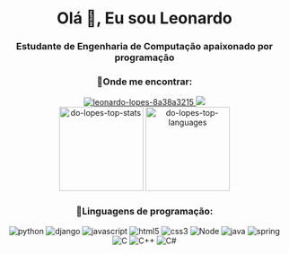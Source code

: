 <h1 align="center">Olá 👋, Eu sou Leonardo</h1>
<h3 align="center">Estudante de Engenharia de Computação apaixonado por programação</h3>

<h3 align="center">🔎Onde me encontrar:</h3>
<div align="center">
    <a href="https://linkedin.com/in/leonardo-lopes-8a38a3215">   
        <img src="https://img.shields.io/badge/LinkedIn-0077B5?style=for-the-badge&logo=linkedin&logoColor=white" alt="leonardo-lopes-8a38a3215"/>
    </a>
    <a href="mailto:leo2006lopes@gmail.com">
        <img src=https://img.shields.io/badge/Gmail-D14836?style=for-the-badge&logo=gmail&logoColor=white></img>
    </a>
</div>

<div align=center dir="auto">
    <img height="150em" src="https://github-readme-stats.vercel.app/api?username=do-lopes&show_icons=true&theme=dracula" alt="do-lopes-top-stats" style="max-width: 100%;"/>
    <img height="150em" src="https://github-readme-stats.vercel.app/api/top-langs?username=do-lopes&show_icons=true&theme=dracula&layout=compact" alt="do-lopes-top-languages" style="max-width: 100%;"/>
</div>

<h3 align="center">📎Linguagens de programação:</h3>
<div align="center" dir="auto">
    <img alt="python" src="https://img.shields.io/badge/Python-3776AB?style=for-the-badge&logo=python&logoColor=white">
    <img alt="django" src="https://img.shields.io/badge/Django-092E20?style=for-the-badge&logo=django&logoColor=white">
    <img alt="javascript" src="https://img.shields.io/badge/JavaScript-F7DF1E?style=for-the-badge&logo=javascript&logoColor=black">
    <img alt="html5" src="https://img.shields.io/badge/HTML5-E34F26?style=for-the-badge&logo=html5&logoColor=white">
    <img alt="css3" src="https://img.shields.io/badge/CSS3-1572B6?style=for-the-badge&logo=css3&logoColor=white">
    <img alt="Node" src="https://img.shields.io/badge/Node.js-43853D?style=for-the-badge&logo=node.js&logoColor=white">
    <img alt="java" src="https://img.shields.io/badge/Java-ED8B00?style=for-the-badge&logo=openjdk&logoColor=white">
    <img alt="spring" src="https://img.shields.io/badge/Spring-6DB33F?style=for-the-badge&logo=spring&logoColor=white">
    <img alt="C" src="https://img.shields.io/badge/C-00599C?style=for-the-badge&logo=c&logoColor=white">
    <img alt="C++" src="https://img.shields.io/badge/C%2B%2B-00599C?style=for-the-badge&logo=c%2B%2B&logoColor=whitee">
    <img alt="C#" src="https://img.shields.io/badge/C%23-239120?style=for-the-badge&logo=c-sharp&logoColor=white">   
</div> 
